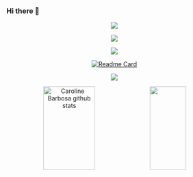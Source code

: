 ### Hi there 👋





<div align="center">
  <a href="https://www.youtube.com/@Dark_Peace" target="_blank"><img src="https://img.shields.io/youtube/channel/subscribers/UCcGSR_DYUY_BQIsujY2QXpg?label=%40Dark_Peace&logoColor=%23673ab7&style=social" target="_blank"></a>
  
  <a href = "https://discord.com/invite/aWWQbgQUEP"> <img src="https://img.shields.io/discord/552889341140271125?label=Community%20Server&color=%23512da8&logo=discord&style=plastic" target="_blank"></a>
  
<a href="https://www.youtube.com/watch?v=YCQRmNGr818" target="_blank"><img src="https://img.shields.io/youtube/views/YCQRmNGr818?label=Dojordin%20%3A%20my%20RPG%20BulletHell%20Trailer&style=social"></a>

  
  [![Readme Card](https://github-readme-stats.vercel.app/api/pin/?username=dark-peace&repo=BulletUpHell&theme=dracula)](https://github.com/Dark-Peace/BulletUpHell)




<p align="center">
  <img src="https://github-profile-trophy.vercel.app/?username=Dark-Peace&theme=dracula&row=2&no-bg=true&column=4&margin-w=15&margin-h=15" />



<div align="center">  
  <img width="49%" height="195px" src="https://github-readme-stats.vercel.app/api?username=Dark-Peace&show_icons=true&count_private=true&hide_border=true&title_color=0eeaff&icon_color=512da8&text_color=9D6CFF&bg_color=0d1117" alt="Caroline Barbosa github stats" /> 
  
  <img width="41%" height="195px" src="https://github-readme-stats.vercel.app/api/top-langs/?username=Dark-Peace&layout=compact&hide_border=true&title_color=0eeaff&text_color=9D6CFF&bg_color=0d1117" />
</div>
</p>







<!--
[![Typing SVG](https://readme-typing-svg.herokuapp.com/?color=ff91a4&size=35&center=true&vCenter=true&width=1000&lines=HILLOW,+I'm+Dark+Peace;I'm+a+dev,+indie+game+designer,+writer,+youtuber,+pixel+artist,+CS+student;I+also+make+Godot+plugins)](https://git.io/typing-svg)


<div align="center"> 
<a href="https://www.instagram.com/bottled_up_studio/" target="_blank"><img src="https://img.shields.io/badge/-Instagram-%23E4405F?style=for-the-badge&logo=instagram&logoColor=white"</a>



<a href="https://linktr.ee/dark_peace" target="_blank"><img src="https://img.shields.io/badge/-LinkedIn-%230077B5?style=for-the-badge&logo=linkedin&logoColor=white" style="border-radius: 30px" target="_blank"></a> 
 </div>

<a href="https://bottled-up-studio.itch.io/" target="_blank"><img src="https://img.shields.io/badge/-LinkedIn-%230077B5?style=for-the-badge&logo=linkedin&logoColor=white" style="border-radius: 30px" target="_blank"></a> 
 </div>

<a href="https://gamejolt.com/@DarkPeace" target="_blank"><img src="https://img.shields.io/badge/-LinkedIn-%230077B5?style=for-the-badge&logo=linkedin&logoColor=white" style="border-radius: 30px" target="_blank"></a> 
 </div>

<a href="https://www.reddit.com/user/Bottled_Up_DarkPeace" target="_blank"><img src="https://img.shields.io/badge/-LinkedIn-%230077B5?style=for-the-badge&logo=linkedin&logoColor=white" style="border-radius: 30px" target="_blank"></a> 
 </div>



### Main skills:
![Python](https://img.shields.io/badge/python-3670A0?style=for-the-badge&logo=python&logoColor=ffdd54)
![GODOT](https://img.shields.io/badge/godot-3582bb.svg?style=for-the-badge&logo=godot-engine&logoColor=white)









[![Ashutosh's github activity graph](https://github-readme-activity-graph.cyclic.app/graph?username=Dark-Peace&bg_color=0d1117&color=b13583&line=b13583&point=ff9494&area=true&hide_border=true)](https://github.com/ashutosh00710/github-readme-activity-graph)
**Dark-Peace/Dark-Peace** is a ✨ _special_ ✨ repository because its `README.md` (this file) appears on your GitHub profile.

Here are some ideas to get you started:

- 🔭 I’m currently working on ...
- 🌱 I’m currently learning ...
- 👯 I’m looking to collaborate on ...
- 🤔 I’m looking for help with ...
- 💬 Ask me about ...
- 📫 How to reach me: ...
- 😄 Pronouns: ...
- ⚡ Fun fact: ...
-->
